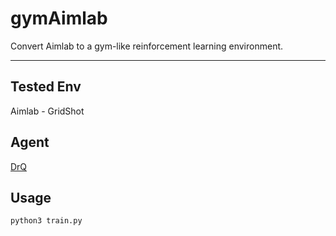 # gymAimlab
Convert Aimlab to a gym-like reinforcement learning environment.

---
## Tested Env

Aimlab - GridShot


## Agent

[DrQ](https://github.com/denisyarats/drq)


## Usage

`python3 train.py`

